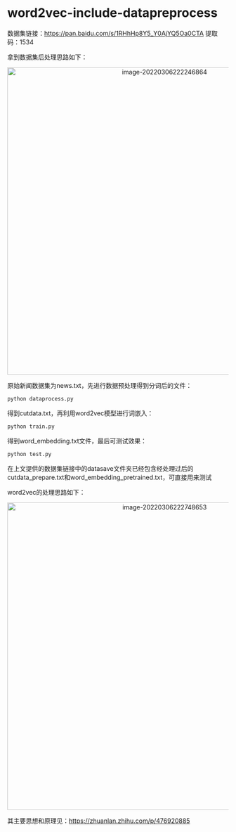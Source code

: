 # word2vec-include-datapreprocess
数据集链接：https://pan.baidu.com/s/1RHhHp8Y5_Y0AjYQ5Oa0CTA  提取码：1534

拿到数据集后处理思路如下：

<div align=center><img src="https://pic2.zhimg.com/80/v2-6ebe31b877d20e425bd2ce057b00f421_1440w.webp" alt="image-20220306222246864" width="700px" /></div>

原始新闻数据集为news.txt，先进行数据预处理得到分词后的文件：
~~~python
python dataprocess.py
~~~~
得到cutdata.txt，再利用word2vec模型进行词嵌入：
~~~python
python train.py
~~~
得到word_embedding.txt文件，最后可测试效果：
~~~python 
python test.py
~~~

在上文提供的数据集链接中的datasave文件夹已经包含经处理过后的cutdata_prepare.txt和word_embedding_pretrained.txt，可直接用来测试

word2vec的处理思路如下：

<div align=center><img src="https://pic2.zhimg.com/80/v2-9aff3901dfbd18de347951df5e599979_1440w.webp" alt="image-20220306222748653" width="700px" /></div>

其主要思想和原理见：https://zhuanlan.zhihu.com/p/476920885

